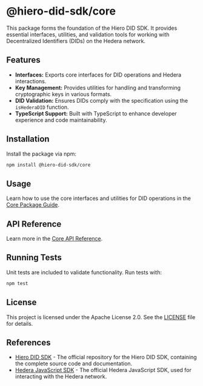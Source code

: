 # @hiero-did-sdk/core

This package forms the foundation of the Hiero DID SDK. It provides essential interfaces, utilities, and validation tools for working with Decentralized Identifiers (DIDs) on the Hedera network.

## Features

- **Interfaces:** Exports core interfaces for DID operations and Hedera interactions.
- **Key Management:** Provides utilities for handling and transforming cryptographic keys in various formats.
- **DID Validation:** Ensures DIDs comply with the specification using the `isHederaDID` function.
- **TypeScript Support:** Built with TypeScript to enhance developer experience and code maintainability.

## Installation

Install the package via npm:

```bash
npm install @hiero-did-sdk/core
```

## Usage

Learn how to use the core interfaces and utilities for DID operations in the [Core Package Guide](https://hiero-ledger.github.io/hiero-did-sdk-js/documentation/0.1.0/03-implementation/components/core-guide.html).

## API Reference

Learn more in the [Core API Reference](https://hiero-ledger.github.io/hiero-did-sdk-js/documentation/0.1.0/03-implementation/components/core-api.html).

## Running Tests

Unit tests are included to validate functionality. Run tests with:

```bash
npm test
```

## License

This project is licensed under the Apache License 2.0. See the [LICENSE](LICENSE) file for details.

## References

- [Hiero DID SDK](https://github.com/hiero-ledger/hiero-did-sdk-js) - The official repository for the Hiero DID SDK, containing the complete source code and documentation.
- [Hedera JavaScript SDK](https://github.com/hashgraph/hedera-sdk-js) - The official Hedera JavaScript SDK, used for interacting with the Hedera network.
